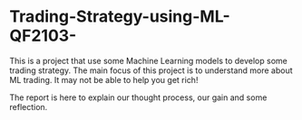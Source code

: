 # Trading-Strategy-using-ML-QF2103-
This is a project that use some Machine Learning models to develop some trading strategy. The main focus of this project is to understand more about ML trading. It may not be able to help you get rich!

The report is here to explain our thought process, our gain and some reflection.
